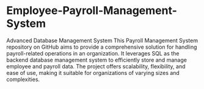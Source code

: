 # Employee-Payroll-Management-System
Advanced Database Management System
This Payroll Management System repository on GitHub aims to provide a comprehensive solution for handling payroll-related operations in an organization. It leverages SQL as the backend database management system to efficiently store and manage employee and payroll data. The project offers scalability, flexibility, and ease of use, making it suitable for organizations of varying sizes and complexities.
